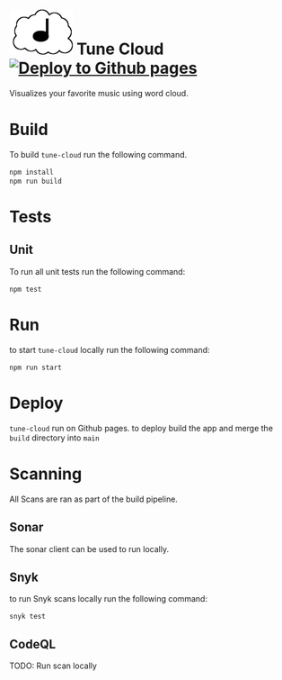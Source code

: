 # ![tune-cloud-logo](https://github.com/tune-cloud/tune-cloud-images/blob/main/logo.png?raw=true) Tune Cloud [![Deploy to Github pages](https://github.com/tune-cloud/tune-cloud.github.io/actions/workflows/build.yml/badge.svg)](https://github.com/tune-cloud/tune-cloud.github.io/actions/workflows/build.yml)
Visualizes your favorite music using word cloud.

# Build
To build `tune-cloud` run the following command.

```shell
npm install
npm run build
```

# Tests

## Unit
To run all unit tests run the following command:

```shell
npm test
```

# Run

to start `tune-cloud` locally run the following command:

```shell
npm run start
```

# Deploy

`tune-cloud` run on Github pages. to deploy build the app and merge the `build` directory into `main`

# Scanning

All Scans are ran as part of the build pipeline.

## Sonar

The sonar client can be used to run locally.

## Snyk
to run Snyk scans locally run the following command:

```shell
snyk test
```

## CodeQL
TODO: Run scan locally
